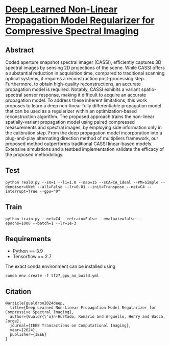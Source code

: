 # [Deep Learned Non-Linear Propagation Model Regularizer for Compressive Spectral Imaging](https://ieeexplore.ieee.org/abstract/document/10587094)

## Abstract

Coded aperture snapshot spectral imager (CASSI), efficiently captures 3D spectral images by sensing 2D projections of the scene. While CASSI offers a substantial reduction in acquisition time, compared to traditional scanning optical systems, it requires a reconstruction post-processing step. Furthermore, to obtain high-quality reconstructions, an accurate propagation model is required. Notably, CASSI exhibits a variant spatio-spectral sensor response, making it difficult to acquire an accurate propagation model. To address these inherent limitations, this work proposes to learn a deep non-linear fully differentiable propagation model that can be used as a regularizer within an optimization-based reconstruction algorithm. The proposed approach trains the non-linear spatially-variant propagation model using paired compressed measurements and spectral images, by employing side information only in the calibration step. From the deep propagation model incorporation into a plug-and-play alternating direction method of multipliers framework, our proposed method outperforms traditional CASSI linear-based models. Extensive simulations and a testbed implementation validate the efficacy of the proposed methodology.

## Test
```
python real0.py --sX=1 --l1=1.0 --map=15 --sCA=CA_ideal --PM=Simple --denoiser=UNet --all=False --lr=0.01 --init=Transpose --net=C4 --interrupt=True --gpu="0"
```

## Train
```
python train.py --net=C4 --retrain=False --evaluate=false --epochs=1000 --batch=1 --lr=1e-3
```

## Requirements
- Python == 3.9
- Tensorflow == 2.7

The exact conda environment can be installed using
```
conda env create -f tf27_gpu_no_build.yml
```

## Citation
```
@article{gualdron2024deep,
  title={Deep Learned Non-Linear Propagation Model Regularizer for Compressive Spectral Imaging},
  author={Gualdr{\'o}n-Hurtado, Romario and Arguello, Henry and Bacca, Jorge},
  journal={IEEE Transactions on Computational Imaging},
  year={2024},
  publisher={IEEE}
}
```
